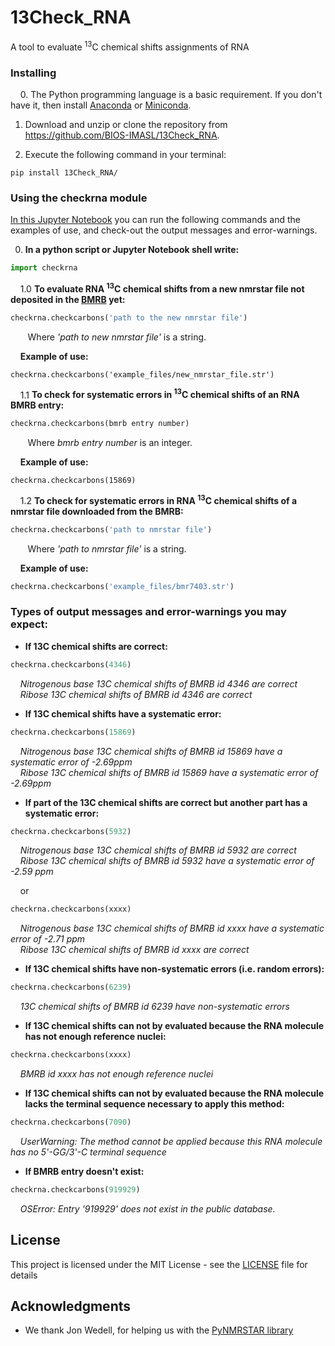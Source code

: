 # 13Check_RNA
A tool to evaluate <sup>13</sup>C chemical shifts assignments of RNA

### Installing

&nbsp;&nbsp;&nbsp;&nbsp;0. The Python programming language is a basic requirement. If you don't have it, then install [Anaconda](https://anaconda.org/) or [Miniconda](https://conda.io/miniconda.html). 

1. Download and unzip or clone the repository from https://github.com/BIOS-IMASL/13Check_RNA.

2. Execute the following command in your terminal:
 
```
pip install 13Check_RNA/
```

### Using the checkrna module

[In this Jupyter Notebook](https://github.com/BIOS-IMASL/13Check_RNA/blob/master/examples/ExampleNotebook.ipynb) you can run the following commands and the examples of use, and check-out the output messages and error-warnings. 

0. **In a python script or Jupyter Notebook shell write:**

```python
import checkrna
```

&nbsp;&nbsp;&nbsp;&nbsp;1.0 **To evaluate RNA <sup>13</sup>C chemical shifts from a new nmrstar file not deposited in the [BMRB](http://www.bmrb.wisc.edu/) yet:**

```python
checkrna.checkcarbons('path to the new nmrstar file')
```

&nbsp;&nbsp;&nbsp;&nbsp;&nbsp;&nbsp;&nbsp;Where <i>'path to new nmrstar file'</i> is a string.

&nbsp;&nbsp;&nbsp;&nbsp;**Example of use:**

```
checkrna.checkcarbons('example_files/new_nmrstar_file.str')
```

&nbsp;&nbsp;&nbsp;&nbsp;1.1 **To check for systematic errors in <sup>13</sup>C chemical shifts of an RNA BMRB entry:** 

```python
checkrna.checkcarbons(bmrb entry number)
```

&nbsp;&nbsp;&nbsp;&nbsp;&nbsp;&nbsp;&nbsp;Where <i>bmrb entry number</i> is an integer.

&nbsp;&nbsp;&nbsp;&nbsp;**Example of use:**

```
checkrna.checkcarbons(15869)
```

&nbsp;&nbsp;&nbsp;&nbsp;1.2 **To check for systematic errors in RNA <sup>13</sup>C chemical shifts of a nmrstar file downloaded from the BMRB:** 

```python
checkrna.checkcarbons('path to nmrstar file')
```
&nbsp;&nbsp;&nbsp;&nbsp;&nbsp;&nbsp;&nbsp;Where <i>'path to nmrstar file'</i> is a string.


&nbsp;&nbsp;&nbsp;&nbsp;**Example of use:**


```python
checkrna.checkcarbons('example_files/bmr7403.str')
```

### Types of output messages and error-warnings you may expect:

* **If 13C chemical shifts are correct:**


```python
checkrna.checkcarbons(4346)
```

&nbsp;&nbsp;&nbsp;&nbsp;*Nitrogenous base 13C chemical shifts of BMRB id 4346 are correct*\
&nbsp;&nbsp;&nbsp;&nbsp;*Ribose 13C chemical shifts of BMRB id 4346 are correct*

* **If 13C chemical shifts have a systematic error:**

```python
checkrna.checkcarbons(15869)
```
&nbsp;&nbsp;&nbsp;&nbsp;*Nitrogenous base 13C chemical shifts of BMRB id 15869 have a systematic error of -2.69ppm*\
&nbsp;&nbsp;&nbsp;&nbsp;*Ribose 13C chemical shifts of BMRB id 15869 have a systematic error of -2.69ppm*

* **If part of the 13C chemical shifts are correct but another part has a systematic error:**

```python
checkrna.checkcarbons(5932)
```
&nbsp;&nbsp;&nbsp;&nbsp;*Nitrogenous base 13C chemical shifts of BMRB id 5932 are correct*\
&nbsp;&nbsp;&nbsp;&nbsp;*Ribose 13C chemical shifts of BMRB id 5932 have a systematic error of -2.59 ppm*

&nbsp;&nbsp;&nbsp;&nbsp;or

```python
checkrna.checkcarbons(xxxx)
```
&nbsp;&nbsp;&nbsp;&nbsp;*Nitrogenous base 13C chemical shifts of BMRB id xxxx  have a systematic error of -2.71 ppm*\
&nbsp;&nbsp;&nbsp;&nbsp;*Ribose 13C chemical shifts of BMRB id xxxx are correct*

* **If 13C chemical shifts have non-systematic errors (i.e. random errors):**

```python
checkrna.checkcarbons(6239) 
```
&nbsp;&nbsp;&nbsp;&nbsp;*13C chemical shifts of BMRB id 6239 have non-systematic errors*

* **If 13C chemical shifts can not by evaluated because the RNA molecule has not enough reference nuclei:**

```python
checkrna.checkcarbons(xxxx) 
```
&nbsp;&nbsp;&nbsp;&nbsp;*BMRB id xxxx has not enough reference nuclei*

* **If 13C chemical shifts can not by evaluated because the RNA molecule lacks the terminal sequence necessary to apply this method:**

```python
checkrna.checkcarbons(7090)
```
&nbsp;&nbsp;&nbsp;&nbsp;*UserWarning: The method cannot be applied because this RNA molecule has no 5'-GG/3'-C terminal sequence*

* **If BMRB entry doesn't exist:**

```python
checkrna.checkcarbons(919929) 
```
&nbsp;&nbsp;&nbsp;&nbsp;*OSError: Entry '919929' does not exist in the public database.*


## License

This project is licensed under the MIT License - see the [LICENSE](LICENSE) file for details

## Acknowledgments

* We thank Jon Wedell, for helping us with the [PyNMRSTAR library](https://github.com/uwbmrb/PyNMRSTAR)



